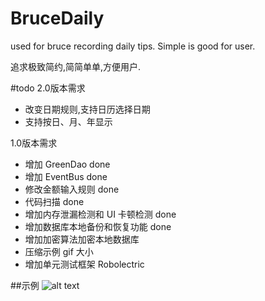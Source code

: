 # BruceDaily
used for bruce recording daily tips.
Simple is good for user.

追求极致简约,简简单单,方便用户.

#todo
2.0版本需求

- 改变日期规则,支持日历选择日期
- 支持按日、月、年显示

1.0版本需求

- 增加 GreenDao done
- 增加 EventBus done
- 修改金额输入规则 done
- 代码扫描 done
- 增加内存泄漏检测和 UI 卡顿检测 done
- 增加数据库本地备份和恢复功能 done
- 增加加密算法加密本地数据库
- 压缩示例 gif 大小
- 增加单元测试框架 Robolectric
 
##示例
![alt text](https://github.com/BruceHurrican/BruceDaily/blob/master/video/showcase.gif)
